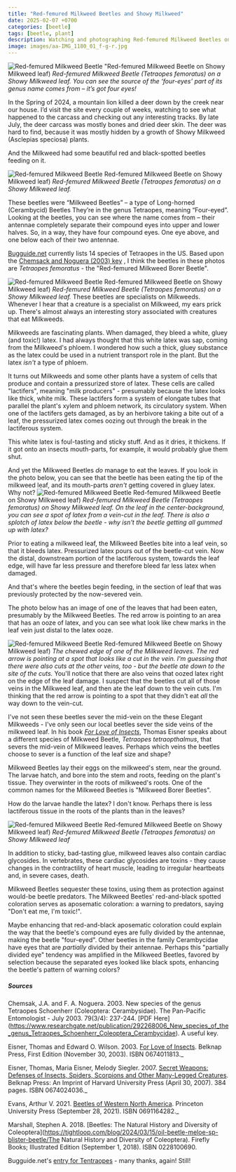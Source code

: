 ```yaml
---
title: "Red-femured Milkweed Beetles and Showy Milkweed"
date: 2025-02-07 +0700
categories: [beetle]
tags: [beetle, plant]    
description: Watching and photographing Red-femured Milkweed Beetles on Showy Milkweed
image: images/aa-IMG_1180_01_f-g-r.jpg
---
```


![Red-femured Milkweed Beetle](images/aa-IMG_1180_01_f-g-r.jpg) "Red-femured Milkweed Beetle on Showy Milkweed leaf)
*Red-femured Milkweed Beetle (Tetraopes femoratus) on a Showy Milkweed leaf. You can see the source of the ‘four-eyes’ part of its genus name comes from – it’s got four eyes!*

In the Spring of 2024, a mountain lion killed a deer down by the creek near our house. I’d visit the site every couple of weeks, watching to see what happened to the carcass and checking out any interesting tracks. By late July, the deer carcass was mostly bones and dried deer skin. The deer was hard to find, because it was mostly hidden by a growth of Showy Milkweed (Asclepias speciosa) plants.

And the Milkweed had some beautiful red and black-spotted beetles feeding on it.

![Red-femured Milkweed Beetle](images/aa-IMG_1166_02_f-g-r.jpg) Red-femured Milkweed Beetle on Showy Milkweed leaf)
*Red-femured Milkweed Beetle (Tetraopes femoratus) on a Showy Milkweed leaf.*

These beetles were “Milkweed Beetles” – a type of Long-horned (Cerambycid) Beetles They’re in the genus Tetraopes, meaning “Four-eyed”. Looking at the beetles, you can see where the name comes from – their antennae completely separate their compound eyes into upper and lower halves. So, in a way, they have four compound eyes. One eye above, and one below each of their two antennae.

[Bugguide.net](https://bugguide.net/node/view/2965/tree) currently lists 14 species of Tetraopes in the US. Based upon the [Chemsack and Noguera (2003) key](https://www.researchgate.net/publication/292268006_New_species_of_the_genus_Tetraopes_Schoenherr_Coleoptera_Cerambycidae) , I think the beetles in these photos are _Tetraopes femoratus_ - the "Red-femured Milkweed Borer Beetle".

![Red-femured Milkweed Beetle](images/aa-IMG_1254_01_f-g-r.jpg) Red-femured Milkweed Beetle on Showy Milkweed leaf)
*Red-femured Milkweed Beetle (Tetraopes femoratus) on a Showy Milkweed leaf.*
These beetles are specialists on Milkweeds. Whenever I hear that a creature is a specialist on Milkweed, my ears prick up. There's almost always an interesting story associated with creatures that eat Milkweeds.

Milkweeds are fascinating plants. When damaged, they bleed a white, gluey (and toxic!) latex. I had always thought that this white latex was sap, coming from the Milkweed's phloem. I wondered how such a thick, gluey substance as the latex could be used in a nutrient transport role in the plant. But the latex _isn't_ a type of phloem.

It turns out Milkweeds and some other plants have a system of cells that produce and contain a pressurized store of latex. These cells are called "lactifers", meaning "milk producers" - presumably because the latex looks like thick, white milk. These lactifers form a system of elongate tubes that parallel the plant's xylem and phloem network, its circulatory system. When one of the lactifers gets damaged, as by an herbivore taking a bite out of a leaf, the pressurized latex comes oozing out through the break in the lactiferous system.

This white latex is foul-tasting and sticky stuff. And as it dries, it thickens. If it got onto an insects mouth-parts, for example, it would probably glue them shut.

And yet the Milkweed Beetles _do_ manage to eat the leaves. If you look in the photo below, you can see that the beetle has been eating the tip of the milkweed leaf, and its mouth-parts _aren't_ getting covered in gluey latex. Why not?
![Red-femured Milkweed Beetle](images/aa-IMG_1158_01_f-g-r.jpg) Red-femured Milkweed Beetle on Showy Milkweed leaf)
*Red-femured Milkweed Beetle (_Tetraopes femoratus_) on Showy Milkweed leaf. On the leaf in the center-background, you can see a spot of latex from a vein-cut in the leaf. There is also a splotch of latex below the beetle - why isn't the beetle getting all gummed up with latex?*

Prior to eating a milkweed leaf, the Milkweed Beetles bite into a leaf vein, so that it bleeds latex. Pressurized latex pours out of the beetle-cut vein. Now the distal, downstream portion of the lactiferous system, towards the leaf edge, will have far less pressure and therefore bleed far less latex when damaged.

And that's where the beetles begin feeding, in the section of leaf that was previously protected by the now-severed vein.

The photo below has an image of one of the leaves that had been eaten, presumably by the Milkweed Beetles. The red arrow is pointing to an area that has an ooze of latex, and you can see what look like chew marks in the leaf vein just distal to the latex ooze.

![Red-femured Milkweed Beetle](images/aa-IMG_1269_f-g-r-arr.jpg) Red-femured Milkweed Beetle on Showy Milkweed leaf)
*The chewed edge of one of the Milkweed leaves. The red arrow is pointing at a spot that looks like a cut in the vein. I'm guessing that there were also cuts at the other veins, too - but the beetle ate down to the site of the cuts.*
You'll notice that there are also veins that oozed latex right on the edge of the leaf damage. I suspect that the beetles cut all of those veins in the Milkweed leaf, and then ate the leaf down to the vein cuts. I'm thinking that the red arrow is pointing to a spot that they didn't eat _all_ the way down to the vein-cut.

I've not seen these beetles sever the mid-vein on the these Elegant Milkweeds - I've only seen our local beetles sever the side veins of the milkweed leaf. In his book _[For Love of Insects](https://www.amazon.com/Love-Insects-Thomas-Eisner/dp/0674011813)_, Thomas Eisner speaks about a different species of Milkweed Beetle, _Tetraopes tetraopthalmus_, that severs the mid-vein of Milkweed leaves. Perhaps which veins the beetles choose to sever is a function of the leaf size and shape?

Milkweed Beetles lay their eggs on the milkweed's stem, near the ground. The larvae hatch, and bore into the stem and roots, feeding on the plant's tissue. They overwinter in the roots of milkweed's roots. One of the common names for the Milkweed Beetles is "Milkweed Borer Beetles".

How do the larvae handle the latex? I don't know. Perhaps there is less lactiferous tissue in the roots of the plants than in the leaves?

![Red-femured Milkweed Beetle](images/aa-IMG_1262_01_f-g-r.jpg) Red-femured Milkweed Beetle on Showy Milkweed leaf)
*Red-femured Milkweed Beetle (_Tetraopes femoratus_) on Showy Milkweed leaf*

In addition to sticky, bad-tasting glue, milkweed leaves also contain cardiac glycosides. In vertebrates, these cardiac glycosides are toxins - they cause changes in the contractility of heart muscle, leading to irregular heartbeats and, in severe cases, death.

Milkweed Beetles sequester these toxins, using them as protection against would-be beetle predators. The Milkweed Beetles' red-and-black spotted coloration serves as aposematic coloration: a warning to predators, saying "Don't eat me, I'm toxic!".

Maybe enhancing that red-and-black aposematic coloration could explain the way that the beetle's compound eyes are fully divided by the antennae, making the beetle "four-eyed". Other beetles in the family Cerambycidae have eyes that are _partially_ divided by their antennae. Perhaps this "partially divided eye" tendency was amplified in the Milkweed Beetles, favored by selection because the separated eyes looked like black spots, enhancing the beetle's pattern of warning colors?

##### _Sources_

Chemsak, J.A. and F. A. Noguera. 2003. New species of the genus Tetraopes Schoenherr (Coleoptera: Cerambysidae). The Pan-Pacific Entomologist - July 2003. 79(3/4): 237-244. [PDF Here] (https://www.researchgate.net/publication/292268006_New_species_of_the_genus_Tetraopes_Schoenherr_Coleoptera_Cerambycidae). A useful key.

Eisner, Thomas and Edward O. Wilson. 2003. [For Love of Insects](https://www.amazon.com/Love-Insects-Thomas-Eisner/dp/0674011813). Belknap Press, First Edition (November 30, 2003). ISBN 0674011813._

Eisner, Thomas, Maria Eisner, Melody Siegler. 2007. [Secret Weapons: Defenses of Insects, Spiders, Scorpions and Other Many-Legged Creatures](https://www.amazon.com/Secret-Weapons-Scorpions-Many-Legged-Creatures/dp/0674024036). Belknap Press: An Imprint of Harvard University Press (April 30, 2007). 384 pages. ISBN  0674024036._

Evans, Arthur V. 2021. [Beetles of Western North America](https://www.amazon.com/gp/product/0691164282/). Princeton University Press (September 28, 2021). ISBN 0691164282._

Marshall, Stephen A. 2018. [Beetles: The Natural History and Diversity of Coleoptera](https://tightloop.com/blog/2024/03/15/oil-beetle-meloe-sp-blister-beetle/The Natural History and Diversity of Coleoptera). Firefly Books; Illustrated Edition (September 1, 2018). ISBN 0228100690.

Bugguide.net's [entry for Tentraopes](https://bugguide.net/node/view/2965) \- many thanks, again! Still!